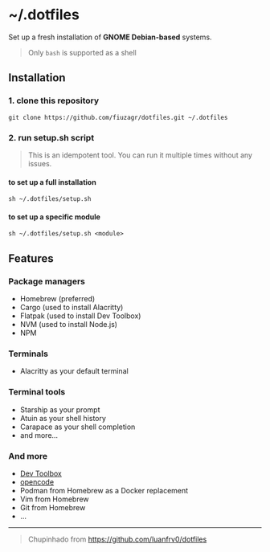 # ~/.dotfiles

Set up a fresh installation of **GNOME Debian-based** systems.

> Only `bash` is supported as a shell

## Installation

### 1. clone this repository

```shell
git clone https://github.com/fiuzagr/dotfiles.git ~/.dotfiles
```

### 2. run setup.sh script

> This is an idempotent tool. You can run it multiple times without any issues.

#### to set up a full installation

```shell
sh ~/.dotfiles/setup.sh
```

#### to set up a specific module

```shell
sh ~/.dotfiles/setup.sh <module>
```

## Features

### Package managers

- Homebrew (preferred)
- Cargo (used to install Alacritty)
- Flatpak (used to install Dev Toolbox)
- NVM (used to install Node.js)
- NPM

### Terminals

- Alacritty as your default terminal

### Terminal tools

- Starship as your prompt
- Atuin as your shell history
- Carapace as your shell completion
- and more...

### And more

- [Dev Toolbox](https://flathub.org/en/apps/me.iepure.devtoolbox)
- [opencode](https://opencode.ai/)
- Podman from Homebrew as a Docker replacement
- Vim from Homebrew
- Git from Homebrew
- ...

---

> Chupinhado from https://github.com/luanfrv0/dotfiles
